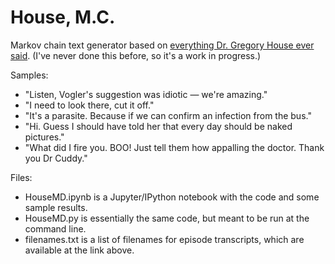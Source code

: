 # House, M.C.
Markov chain text generator based on [everything Dr. Gregory House ever said](http://clinic-duty.livejournal.com/12225.html). (I've never done this before, so it's a work in progress.)

Samples:
* "Listen, Vogler's suggestion was idiotic — we're amazing."
* "I need to look there, cut it off."
* "It's a parasite. Because if we can confirm an infection from the bus."
* "Hi. Guess I should have told her that every day should be naked pictures."
* "What did I fire you. BOO! Just tell them how appalling the doctor. Thank you Dr Cuddy."


Files:
* HouseMD.ipynb is a Jupyter/IPython notebook with the code and some sample results.
* HouseMD.py is essentially the same code, but meant to be run at the command line.
* filenames.txt is a list of filenames for episode transcripts, which are available at the link above.
